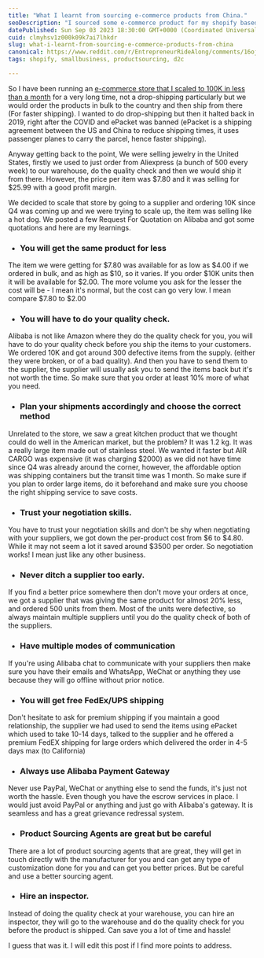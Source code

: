 ```yaml
---
title: "What I learnt from sourcing e-commerce products from China."
seoDescription: "I sourced some e-commerce product for my shopify based e-commerce products and here is what I learnt from dealing with the suppliers. You should too!"
datePublished: Sun Sep 03 2023 18:30:00 GMT+0000 (Coordinated Universal Time)
cuid: clmyhsv1z000k09k7ai7lhkdr
slug: what-i-learnt-from-sourcing-e-commerce-products-from-china
canonical: https://www.reddit.com/r/EntrepreneurRideAlong/comments/16ojwsx/what_i_learnt_from_sourcing_ecommerce_products/
tags: shopify, smallbusiness, productsourcing, d2c

---
```


So I have been running an [e-commerce store that I scaled to 100K in less than a month](https://nikhil.pro/how-we-made-100k-in-less-than-a-month-using-facebook-ads) for a very long time, not a drop-shipping particularly but we would order the products in bulk to the country and then ship from there (For faster shipping). I wanted to do drop-shipping but then it halted back in 2019, right after the COVID and ePacket was banned (ePacket is a shipping agreement between the US and China to reduce shipping times, it uses passenger planes to carry the parcel, hence faster shipping).

Anyway getting back to the point, We were selling jewelry in the United States, firstly we used to just order from Aliexpress (a bunch of 500 every week) to our warehouse, do the quality check and then we would ship it from there. However, the price per item was $7.80 and it was selling for $25.99 with a good profit margin.

We decided to scale that store by going to a supplier and ordering 10K since Q4 was coming up and we were trying to scale up, the item was selling like a hot dog. We posted a few Request For Quotation on Alibaba and got some quotations and here are my learnings.

* ### **You will get the same product for less**
    

The item we were getting for $7.80 was available for as low as $4.00 if we ordered in bulk, and as high as $10, so it varies. If you order $10K units then it will be available for $2.00. The more volume you ask for the lesser the cost will be - I mean it's normal, but the cost can go very low. I mean compare $7.80 to $2.00

* ### **You will have to do your quality check.**
    

Alibaba is not like Amazon where they do the quality check for you, you will have to do your quality check before you ship the items to your customers. We ordered 10K and got around 300 defective items from the supply. (either they were broken, or of a bad quality). And then you have to send them to the supplier, the supplier will usually ask you to send the items back but it's not worth the time. So make sure that you order at least 10% more of what you need.

* ### **Plan your shipments accordingly and choose the correct method**
    

Unrelated to the store, we saw a great kitchen product that we thought could do well in the American market, but the problem? It was 1.2 kg. It was a really large item made out of stainless steel. We wanted it faster but AIR CARGO was expensive (it was charging $2000) as we did not have time since Q4 was already around the corner, however, the affordable option was shipping containers but the transit time was 1 month. So make sure if you plan to order large items, do it beforehand and make sure you choose the right shipping service to save costs.

* ### **Trust your negotiation skills.**
    

You have to trust your negotiation skills and don't be shy when negotiating with your suppliers, we got down the per-product cost from $6 to $4.80. While it may not seem a lot it saved around $3500 per order. So negotiation works! I mean just like any other business.

* ### **Never ditch a supplier too early.**
    

If you find a better price somewhere then don't move your orders at once, we got a supplier that was giving the same product for almost 20% less, and ordered 500 units from them. Most of the units were defective, so always maintain multiple suppliers until you do the quality check of both of the suppliers.

* ### **Have multiple modes of communication**
    

If you're using Alibaba chat to communicate with your suppliers then make sure you have their emails and WhatsApp, WeChat or anything they use because they will go offline without prior notice.

* ### **You will get free FedEx/UPS shipping**
    

Don't hesitate to ask for premium shipping if you maintain a good relationship, the supplier we had used to send the items using ePacket which used to take 10-14 days, talked to the supplier and he offered a premium FedEX shipping for large orders which delivered the order in 4-5 days max (to California)

* ### **Always use Alibaba Payment Gateway**
    

Never use PayPal, WeChat or anything else to send the funds, it's just not worth the hassle. Even though you have the escrow services in place. I would just avoid PayPal or anything and just go with Alibaba's gateway. It is seamless and has a great grievance redressal system.

* ### **Product Sourcing Agents are great but be careful**
    

There are a lot of product sourcing agents that are great, they will get in touch directly with the manufacturer for you and can get any type of customization done for you and can get you better prices. But be careful and use a better sourcing agent.

* ### Hire an inspector.
    

Instead of doing the quality check at your warehouse, you can hire an inspector, they will go to the warehouse and do the quality check for you before the product is shipped. Can save you a lot of time and hassle!

I guess that was it. I will edit this post if I find more points to address.